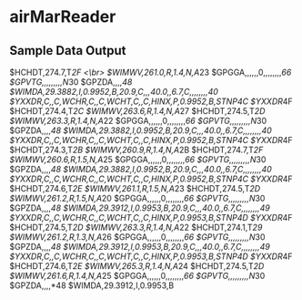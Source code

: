 # airMarReader

## Sample Data Output
$HCHDT,274.7,T*2F <\br>
$WIMWV,261.0,R,1.4,N,A*23
$GPGGA,,,,,,0,,,,,,,,*66
$GPVTG,,,,,,,,,N*30
$GPZDA,,,,*48
$WIMDA,29.3882,I,0.9952,B,20.9,C,,,40.0,,6.7,C,,,,,,,,*40
$YXXDR,C,,C,WCHR,C,,C,WCHT,C,,C,HINX,P,0.9952,B,STNP*4C
$YXXDR*4F
$HCHDT,274.4,T*2C
$WIMWV,263.6,R,1.4,N,A*27
$HCHDT,274.5,T*2D
$WIMWV,263.3,R,1.4,N,A*22
$GPGGA,,,,,,0,,,,,,,,*66
$GPVTG,,,,,,,,,N*30
$GPZDA,,,,*48
$WIMDA,29.3882,I,0.9952,B,20.9,C,,,40.0,,6.7,C,,,,,,,,*40
$YXXDR,C,,C,WCHR,C,,C,WCHT,C,,C,HINX,P,0.9952,B,STNP*4C
$YXXDR*4F
$HCHDT,274.3,T*2B
$WIMWV,260.9,R,1.4,N,A*2B
$HCHDT,274.7,T*2F
$WIMWV,260.6,R,1.5,N,A*25
$GPGGA,,,,,,0,,,,,,,,*66
$GPVTG,,,,,,,,,N*30
$GPZDA,,,,*48
$WIMDA,29.3882,I,0.9952,B,20.9,C,,,40.0,,6.7,C,,,,,,,,*40
$YXXDR,C,,C,WCHR,C,,C,WCHT,C,,C,HINX,P,0.9952,B,STNP*4C
$YXXDR*4F
$HCHDT,274.6,T*2E
$WIMWV,261.1,R,1.5,N,A*23
$HCHDT,274.5,T*2D
$WIMWV,261.2,R,1.5,N,A*20
$GPGGA,,,,,,0,,,,,,,,*66
$GPVTG,,,,,,,,,N*30
$GPZDA,,,,*48
$WIMDA,29.3912,I,0.9953,B,20.9,C,,,40.0,,6.7,C,,,,,,,,*49
$YXXDR,C,,C,WCHR,C,,C,WCHT,C,,C,HINX,P,0.9953,B,STNP*4D
$YXXDR*4F
$HCHDT,274.5,T*2D
$WIMWV,263.3,R,1.4,N,A*22
$HCHDT,274.1,T*29
$WIMWV,261.2,R,1.3,N,A*26
$GPGGA,,,,,,0,,,,,,,,*66
$GPVTG,,,,,,,,,N*30
$GPZDA,,,,*48
$WIMDA,29.3912,I,0.9953,B,20.9,C,,,40.0,,6.7,C,,,,,,,,*49
$YXXDR,C,,C,WCHR,C,,C,WCHT,C,,C,HINX,P,0.9953,B,STNP*4D
$YXXDR*4F
$HCHDT,274.6,T*2E
$WIMWV,265.3,R,1.4,N,A*24
$HCHDT,274.5,T*2D
$WIMWV,261.6,R,1.4,N,A*25
$GPGGA,,,,,,0,,,,,,,,*66
$GPVTG,,,,,,,,,N*30
$GPZDA,,,,*48
$WIMDA,29.3912,I,0.9953,B
